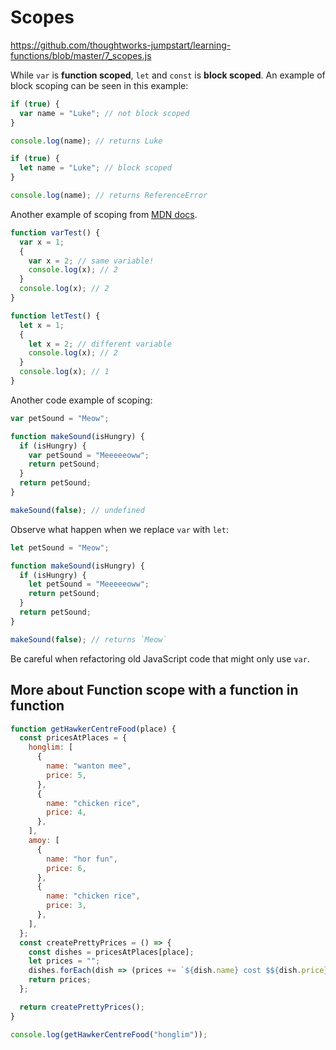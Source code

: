 # Scopes

https://github.com/thoughtworks-jumpstart/learning-functions/blob/master/7_scopes.js

While `var` is **function scoped**, `let` and `const` is **block scoped**.
An example of block scoping can be seen in this example:

```js
if (true) {
  var name = "Luke"; // not block scoped
}

console.log(name); // returns Luke
```

```js
if (true) {
  let name = "Luke"; // block scoped
}

console.log(name); // returns ReferenceError
```

Another example of scoping from [MDN docs](https://developer.mozilla.org/en-US/docs/Web/JavaScript/Reference/Statements/let).

```js
function varTest() {
  var x = 1;
  {
    var x = 2; // same variable!
    console.log(x); // 2
  }
  console.log(x); // 2
}

function letTest() {
  let x = 1;
  {
    let x = 2; // different variable
    console.log(x); // 2
  }
  console.log(x); // 1
}
```

Another code example of scoping:

```js
var petSound = "Meow";

function makeSound(isHungry) {
  if (isHungry) {
    var petSound = "Meeeeeoww";
    return petSound;
  }
  return petSound;
}

makeSound(false); // undefined
```

Observe what happen when we replace `var` with `let`:

```js
let petSound = "Meow";

function makeSound(isHungry) {
  if (isHungry) {
    let petSound = "Meeeeeoww";
    return petSound;
  }
  return petSound;
}

makeSound(false); // returns `Meow`
```

Be careful when refactoring old JavaScript code that might only use `var`.

## More about Function scope with a function in function

```js
function getHawkerCentreFood(place) {
  const pricesAtPlaces = {
    honglim: [
      {
        name: "wanton mee",
        price: 5,
      },
      {
        name: "chicken rice",
        price: 4,
      },
    ],
    amoy: [
      {
        name: "hor fun",
        price: 6,
      },
      {
        name: "chicken rice",
        price: 3,
      },
    ],
  };
  const createPrettyPrices = () => {
    const dishes = pricesAtPlaces[place];
    let prices = "";
    dishes.forEach(dish => (prices += `${dish.name} cost $${dish.price}\n`));
    return prices;
  };

  return createPrettyPrices();
}

console.log(getHawkerCentreFood("honglim"));
```
